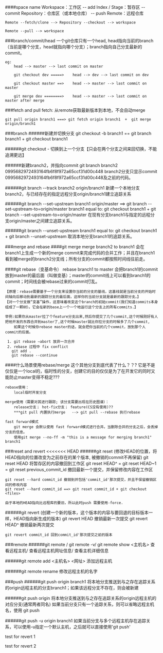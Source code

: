 ####space name
    Workspace：工作区
        -- add
    Index / Stage：暂存区
        -- commit
    Repository：仓库区（或本地仓库）
        -- push
    Remote：远程仓库
    
    
    Remote --fetch/clone --> Repository --checkout --> workspace
    
    Remote --pull --> workspace
    
    
###branch/commit/head
    一个git仓库只有一个head, head指向当前的branch（当前是哪个分支，head就指向哪个分支）；branch指向自己分支最新的commit。
    
    eg:
        head --> master --> last commit on master
        
        git checkout dev =====>    head --> dev --> last commit on dev
        
        git checkout master ==>    head --> master --> last commit on master
        
        git merge dev ========>    head --> master --> last commit on master after merge
    
    
###fetch and pull
    fetch: 从remote获取最新版本到本地，不会自动merge
    
    git pull origin branch1 ===> git fetch origin branch1  +  git merge origin/branch1
    

###branch
######新建并切换分支
    git checkout -b branch1 == git branch branch1 + git checkout branch1

######git checkout -
     切换到上一个分支【只会在两个分支之间来回切换，不能追溯更远】
    
######新建branch2，并指向commit
    git branch branch2 0995682972493164fb6f8f972a65ccf31d00c448
    branch2分支只显示commit 0995682972493164fb6f8f972a65ccf31d00c448及之前的代码。
    
######git branch --track branch2 origin/branch1
    新建一个本地分支branch2，与已经存在的指定远程分支origin/branch1建立追踪关系

######git branch --set-upstream branch1 origin/master ==> git branch --set-upstream-to=origin/master branch1
    equal to: git checkout branch1 + git branch --set-upstream-to=origin/master
    在现有分支branch1与指定的远程分支origin/master之间建立追踪关系。
    
######git branch --unset-upstream branch1
    equal to: git checkout branch1 + git branch --unset-upstream
    取消本地分支branch1的追踪关系。

###merge and rebase
####git merge
    merge branch2 to branch1
    会在branch1上生成一个新的merge commit来完成代码的合并工作；并且在branch1看到被merge的branch2分支线；所有分支的commit都按照时间线往前走。
    
####git rebase（变基命令）
    rebase branch1 to master
    会把branch1的commit放到master的最后面（叫做变基）；master的commit线上可以看到branch1的commit；时间线会被rebase过来的commit打乱。
    
    【原理：rebase需要基于一个分支来设置你当前的分支的基线，这基线就是当前分支的开始时间轴向后移动到最新的跟踪分支的最后面，这样你的当前分支就是最新的跟踪分支。】
    【对一个分支做“变基”操作，这意味着改变这个branch的初始commit(我们知道commits本身组成了一颗树）。它会在新的base上一个一个地运行这个分支上的所有commits.】
    
    举例:如果你从master拉了个feature分支出来,然后你提交了几个commit,这个时候刚好有人把他开发的东西合并到master了,这个时候master就比你拉分支的时候多了几个commit,
        如果这个时候你rebase master的话，就会把你当前的几个commit，放到那个人commit的后面。
     
     1. git rebase –abort 放弃一次合并
     2. rebase 过程中 fix conflict
       git add .
       git rebase --continue
       
####什么场景使用rebase/merge
    这个其他分支到底代表了什么？？?
    它是不是仅仅是一个local的，临时性的分支，创建它的目的仅仅是为了在开发它的同时又能防止master变得不稳定???
    
    rebase使用：
        local临时开发分支
        
    merge使用（需要对其进行跟踪; 该分支需要出现在历史图谱）：
        release分支； hot-fix分支； feature(CS没有使用)??
        ***git pull 内置执行merge   --> git pull --rebase 执行rebase
        
    fast forward模式
        git merge 会默认使用 fast forward模式进行合并。当删除合并的分支之后，会丢掉分支的信息。
        使用git merge --no-ff -m "this is a message for merging branch1" branch1
        
        
###reset and revert
<<<<<<< HEAD
######git reset (修改HEAD的位置，将HEAD指向的位置改变为之前存在的某个版本, 被撤销的commit不再保留)
    git reset HEAD 将暂存区的内容撤回到工作区
    git reset HEAD^ = git reset HEAD~1 = git reset previous_commit_id 撤回最新一个提交，并保留修改内容在工作区
    
    git reset --hard commit_id 撤销到并包括'commit_id'那次提交，并且不保留撤销区间的修改内容
    git reset --hard commit_id ==> git reset commit_id + git checkout <files>
    
    由于本地的HEAD指向比远程库的要旧，所以此时push 需要使用-force.
    
######git revert (创建一个新的版本，这个版本的内容与要回退的目标版本一样，HEAD指向新生成的版本)
    git revert HEAD 撤销最新一次提交
    git revert HEAD^ 撤销最新两次提交
    
    git revert commit_id 回到commit_id'那次提交之前的版本

###remote
######git remote / git remote -v/ git remote show <主机名>
    查看远程主机/ 查看远程主机网址信息/ 查看主机详细信息
    
######git remote add <主机名> <网址>
    添加远程主机
    
######git remote rename <old> <new>
    修改远程主机的名字
    
    

###push
######git push origin branch1
    将本地分支推送到与之存在追踪关系的origin远程主机的分支branch1；如果该远程分支不存在，则会被新建
    
######git push origin
    将本地分支推送到与之存在追踪关系的origin远程主机的对应分支(通常两者同名)
    如果当前分支只有一个追踪关系，则可以省略远程主机名，使用 git push
    
######git push -u origin branch1
    如果当前分支与多个远程主机存在追踪关系，可以使用-u指定一个默认主机，之后就可以直接使用'git push'


test for revert 1



test for revert 2
